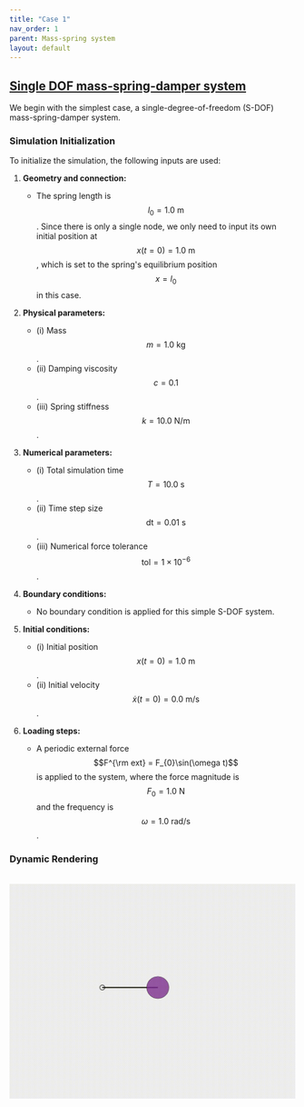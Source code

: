 ```yaml
---
title: "Case 1"
nav_order: 1
parent: Mass-spring system
layout: default
---
```


## [Single DOF mass-spring-damper system](https://github.com/weicheng-huang-mechanics/DDG_Tutorial/tree/main/mass_spring_system/single_DOF)

We begin with the simplest case, a single-degree-of-freedom (S-DOF) mass-spring-damper system.

### Simulation Initialization

To initialize the simulation, the following inputs are used:

1. **Geometry and connection:**
   - The spring length is $$l_0=1.0\mathrm{~m}$$. Since there is only a single node, we only need to input its own initial position at $$x(t=0)=1.0\mathrm{~m}$$, which is set to the spring's equilibrium position $$x=l_0$$ in this case. 

2. **Physical parameters:**
   - (i) Mass $$m = 1.0\mathrm{~kg}$$.
   - (ii) Damping viscosity $$c = 0.1$$.
   - (iii) Spring stiffness $$k = 10.0\mathrm{~N/m}$$.

3. **Numerical parameters:**
   - (i) Total simulation time $$T=10.0\mathrm{~s}$$.
   - (ii) Time step size $$\mathrm{dt}=0.01\mathrm{~s}$$.
   - (iii) Numerical force tolerance $$\mathrm{tol}=1\times 10^{-6}$$. 

4. **Boundary conditions:**
   - No boundary condition is applied for this simple S-DOF system.
     
5. **Initial conditions:**
   - (i) Initial position $$ x(t=0) = 1.0 \mathrm{~m}$$.
   - (ii) Initial velocity $$ \dot{x}(t=0) = 0.0 \mathrm{~m/s}$$.

6. **Loading steps:**
   - A periodic external force $$F^{\rm ext} = F_{0}\sin(\omega t)$$ is applied to the system, where the force magnitude is $$F_{0}=1.0\mathrm{~N}$$ and the frequency is $$\omega=1.0 \mathrm{~rad/s}$$.

### Dynamic Rendering
<br/><img src='../assets/videos/dof_single.gif' width="600">
